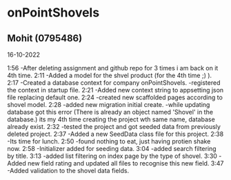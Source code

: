 # onPointShovels

## Mohit (0795486)

16-10-2022

1:56
	-After deleting assignment and github repo for 3 times i am back on it 4th time.
2:11
	-Added a model for the shvel product (for the 4th time ;) ).
2:17
	-Created a database context for company onPointShovels.
	-registered the context in startup file.
2:21
	-Added new context string to appsetting json file replacing default one.
2:24
	-created new scaffolded pages according to shovel model.
2:28
	-added new migration initial create.
	-while updating database got this error (There is already an object named 'Shovel' in the database.) its my 4th time creating the project wth same name, database already exist.
2:32
	-tested the project and got seeded data from previously deleted project.
2:37
	-Added a new SeedData class file for this project.
2:38
	-Its time for lunch.
2:50
	-found nothing to eat, just having protien shake now.
2:58
	-Initializer added for seeding data.
3:04
	-added search filtering by title.
3:13
	-added list filtering on index page by the type of shovel.
3:30
	-Added new field rating and updated all files to recognise this new field.
3:47
	-Added validation to the shovel data fields.